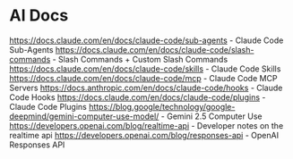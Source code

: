 # AI Docs

https://docs.claude.com/en/docs/claude-code/sub-agents - Claude Code Sub-Agents
https://docs.claude.com/en/docs/claude-code/slash-commands - Slash Commands + Custom Slash Commands
https://docs.claude.com/en/docs/claude-code/skills - Claude Code Skills
https://docs.claude.com/en/docs/claude-code/mcp - Claude Code MCP Servers
https://docs.anthropic.com/en/docs/claude-code/hooks - Claude Code Hooks
https://docs.claude.com/en/docs/claude-code/plugins - Claude Code Plugins
https://blog.google/technology/google-deepmind/gemini-computer-use-model/ - Gemini 2.5 Computer Use
https://developers.openai.com/blog/realtime-api - Developer notes on the realtime api
https://developers.openai.com/blog/responses-api - OpenAI Responses API